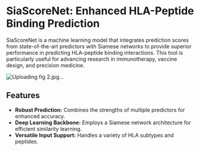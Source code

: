 # SiaScoreNet: Enhanced HLA-Peptide Binding Prediction

SiaScoreNet is a machine learning model that integrates prediction scores from state-of-the-art predictors with Siamese networks to provide superior performance in predicting HLA-peptide binding interactions. This tool is particularly useful for advancing research in immunotherapy, vaccine design, and precision medicine.


![Uploading fig 2.jpg…]()


## Features
- **Robust Prediction:** Combines the strengths of multiple predictors for enhanced accuracy.
- **Deep Learning Backbone:** Employs a Siamese network architecture for efficient similarity learning.
- **Versatile Input Support:** Handles a variety of HLA subtypes and peptides.
